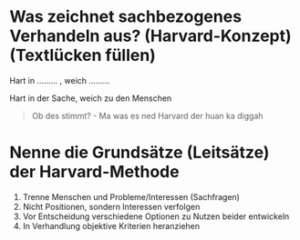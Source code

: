 # Was zeichnet sachbezogenes Verhandeln aus? (Harvard-Konzept) (Textlücken füllen)
Hart in ……… , weich  …..….

Hart in der Sache, weich zu den Menschen

> Ob des stimmt? - Ma was es ned
> Harvard der huan ka diggah


# Nenne die Grundsätze (Leitsätze) der Harvard-Methode

1. Trenne Menschen und Probleme/Interessen (Sachfragen)
2. Nicht Positionen, sondern Interessen verfolgen
3. Vor Entscheidung verschiedene Optionen zu Nutzen beider entwickeln
4. In Verhandlung objektive Kriterien heranziehen